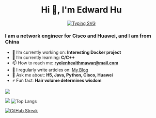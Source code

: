 <h1 align="center">Hi 👋, I'm Edward Hu</h1>

<div align="center">
  <a href="https://git.io/typing-svg"><img src="https://readme-typing-svg.demolab.com?font=Fira+Code&pause=1000&width=435&lines=Welcome+to+my+Github+profile+page!" alt="Typing SVG" /></a>
</div>

<h3>I am a network engineer for Cisco and Huawei, and I am from China</h3>

- 🔭 I’m currently working on: **Interesting Docker project**
- 🌱 I’m currently learning: **C/C++**
- 📫 How to reach me: **ryolenhealthmawar@mail.com**
- 📝 I regularly write articles on: [My Blog](https://www.edwardhu.run)
- 💬 Ask me about: **H5, Java, Python, Cisco, Huawei**
- ⚡ Fun fact: **Hair volume determines wisdom**
<!-- 
- 👯 I’m looking to collaborate on ... 
- 🤔 I’m looking for help with ... 
- 😄 Pronouns: ...
-->
<img src="https://komarev.com/ghpvc/?username=stu2116Edward&abbreviated=true" />

![](https://github-readme-stats.vercel.app/api?username=stu2116Edward&show_icons=true&theme=transparent)
![Top Langs](https://github-readme-stats.vercel.app/api/top-langs/?username=stu2116Edward&layout=compact&theme=transparent)

<a href="https://git.io/streak-stats"><img src="https://streak-stats.demolab.com?user=stu2116Edward&theme=transparent&hide_border=%E5%81%87" alt="GitHub Streak" /></a>
